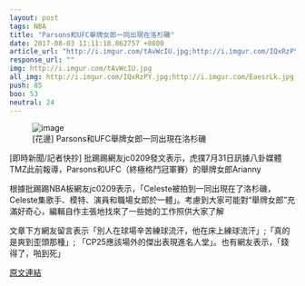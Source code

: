 ```yaml
---
layout: post
tags: NBA
title: "Parsons和UFC舉牌女郎一同出現在洛杉磯"
date: 2017-08-03 11:11:18.862757 +0800
article_url: "http://i.imgur.com/tAvWcIU.jpg;http://i.imgur.com/IQxRzPY.jpg;http://i.imgur.com/EaesrLk.jpg;http://i.imgur.com/iKn7kWw.jpg;http://i.imgur.com/1crTHhF.jpg;http://i.imgur.com/e9KvRC1.jpg;http://i.imgur.com/7UbJdYI.jpg;http://i.imgur.com/S57KDXP.jpg;http://i.imgur.com/8Nw40J7.jpg;http://i.imgur.com/QbfW5lO.jpg;http://i.imgur.com/TMqApLd.jpg;http://i.imgur.com/2x1E9vp.jpg;http://i.imgur.com/t1N8i05.jpg;http://i.imgur.com/c1TF0Ld.jpg;http://i.imgur.com/v16vBl3.jpg;http://i.imgur.com/gBMRFt5.jpg;http://i.imgur.com/uxq59av.jpg;http://i.imgur.com/THm3o2F.jpg;https://voice.hupu.com/nba/2186978.html"
response_url: ""
img: http://i.imgur.com/tAvWcIU.jpg
all_img: http://i.imgur.com/IQxRzPY.jpg;http://i.imgur.com/EaesrLk.jpg;http://i.imgur.com/iKn7kWw.jpg;http://i.imgur.com/1crTHhF.jpg;http://i.imgur.com/e9KvRC1.jpg;http://i.imgur.com/7UbJdYI.jpg;http://i.imgur.com/S57KDXP.jpg;http://i.imgur.com/8Nw40J7.jpg;http://i.imgur.com/QbfW5lO.jpg;http://i.imgur.com/TMqApLd.jpg;http://i.imgur.com/2x1E9vp.jpg;http://i.imgur.com/t1N8i05.jpg;http://i.imgur.com/c1TF0Ld.jpg;http://i.imgur.com/v16vBl3.jpg;http://i.imgur.com/gBMRFt5.jpg;http://i.imgur.com/uxq59av.jpg;http://i.imgur.com/THm3o2F.jpg;https://c2.hoopchina.com.cn/uploads/star/event/images/170731/thumbnail-3899e540bf045ce30ef9f0e0882adb26030c94e7.jpg
push: 85
boo: 53
neutral: 24
---
```


<figure>
<img src="http://i.imgur.com/tAvWcIU.jpg" alt="image">
<figcaption>
[花邊] Parsons和UFC舉牌女郎一同出現在洛杉磯
</figcaption>
</figure>



[即時新聞/記者快抄] 批踢踢網友jc0209發文表示，虎撲7月31日訊據八卦媒體TMZ此前報導，Parsons和UFC（終極格鬥冠軍賽）的舉牌女郎Arianny

根據批踢踢NBA板網友jc0209表示，「Celeste被拍到一同出現在了洛杉磯，Celeste集歌手、模特、演員和職場女郎於一體」。考慮到大家可能對“舉牌女郎”充滿好奇心，編輯自作主張地找來了一些她的工作照供大家了解

文章下方網友留言表示「別人在球場辛苦練球流汗，他在床上練球流汗」;「真的是爽到歪頭那種」; 「CP25應該場外的傑出表現進名人堂」。也有網友表示，「錢得了，啪到死」

<a href = "https://www.ptt.cc/bbs/NBA/M.1501490736.A.284.html">原文連結</a>

